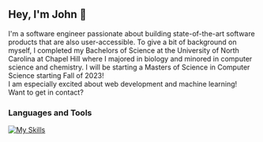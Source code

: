 ## Hey, I'm John 👋
I'm a software engineer passionate about building state-of-the-art software products that are also user-accessible. To give a bit of background on myself, I completed my Bachelors of Science at the University of North Carolina at Chapel Hill where I majored in biology and minored in computer science and chemistry. I will be starting a Masters of Science in Computer Science starting Fall of 2023! 
<br>
I am especially excited about web development and machine learning!
<br>
Want to get in contact?


### Languages and Tools
[![My Skills](https://skills.thijs.gg/icons?i=py,js,ts,html,css,angular,java,r,nodejs,mongodb,git)](https://skills.thijs.gg)

<!--
**johnshizhu/johnshizhu** is a ✨ _special_ ✨ repository because its `README.md` (this file) appears on your GitHub profile.

Here are some ideas to get you started:

- 🔭 I’m currently working on ...
- 🌱 I’m currently learning ...
- 👯 I’m looking to collaborate on ...
- 🤔 I’m looking for help with ...
- 💬 Ask me about ...
- 📫 How to reach me: ...
- 😄 Pronouns: ...
- ⚡ Fun fact: ...
-->
